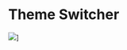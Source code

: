 # Theme Switcher
![]((https://github.com/johncrescenzi/WGUQuizFlashCardApp/blob/main/README.md)https://github.com/johncrescenzi/WGUQuizFlashCardApp/blob/main/theme.gif)]

